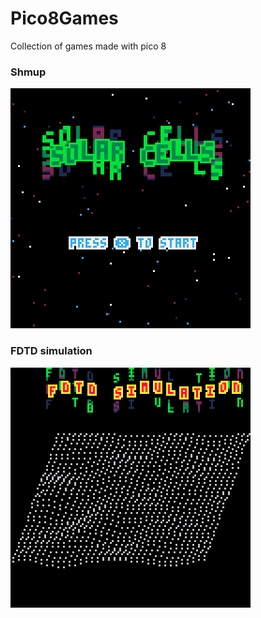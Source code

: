 # Pico8Games
Collection of games made with pico 8

### Shmup

![Shump](https://raw.githubusercontent.com/s4lt3d/Pico8Games/main/shmup_6.gif)


### FDTD simulation

![FDTD](https://raw.githubusercontent.com/s4lt3d/Pico8Games/main/fdtd_2.gif)
